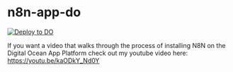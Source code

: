 # n8n-app-do

[![Deploy to DO](https://www.deploytodo.com/do-btn-blue.svg)](https://cloud.digitalocean.com/apps/new?repo=https://github.com/johnkraczek/n8n-app-do/tree/master&refcode=0635178ae932)

If you want a video that walks through the process of installing N8N on the Digital Ocean App Platform check out my youtube video here:
https://youtu.be/kaODkY_Nd0Y
